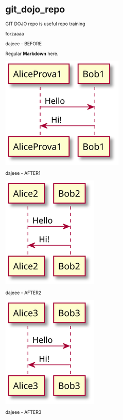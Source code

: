 # git_dojo_repo
GIT DOJO repo is useful repo training

forzaaaa

dajeee - BEFORE

Regular **Markdown** here.

<!-- 
@startuml firstDiagram

AliceProva1 -> Bob1: Hello
Bob1 -> AliceProva1: Hi!
		
@enduml 
-->

![](firstDiagram.svg)

dajeee - AFTER1
</div>

<div hidden>
@startuml secondDiagram

Alice2 -> Bob2: Hello
Bob2 -> Alice2: Hi!
		
@enduml
</div>

![](secondDiagram.svg)

dajeee - AFTER2
<div hidden>
@startuml thirdDiagram

Alice3 -> Bob3: Hello
Bob3 -> Alice3: Hi!
		
@enduml
</div>

![](thirdDiagram.svg)

dajeee - AFTER3
